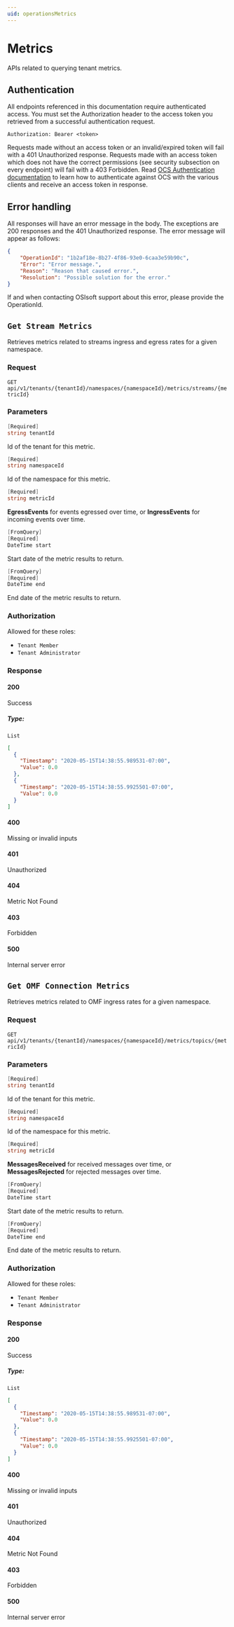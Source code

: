 ```yaml
---
uid: operationsMetrics
---
```


# Metrics

APIs related to querying tenant metrics.

## Authentication

All endpoints referenced in this documentation require authenticated access. You must set the Authorization header to the access token you retrieved from a successful authentication request.

`Authorization: Bearer <token>`

Requests made without an access token or an invalid/expired token will fail with a 401 Unauthorized response.
Requests made with an access token which does not have the correct permissions (see security subsection on every endpoint) will fail with a 403 Forbidden.
Read [OCS Authentication documentation](https://github.com/osisoft/OSI-Samples-OCS/blob/master/docs/AUTHENTICATION_README.md) to learn how to authenticate against OCS with the various clients and receive an access token in response.

## Error handling

All responses will have an error message in the body. The exceptions are 200 responses and the 401 Unauthorized response. The error message will appear as follows:

```json
{
    "OperationId": "1b2af18e-8b27-4f86-93e0-6caa3e59b90c", 
    "Error": "Error message.", 
    "Reason": "Reason that caused error.", 
    "Resolution": "Possible solution for the error." 
}
```

If and when contacting OSIsoft support about this error, please provide the OperationId.

## `Get Stream Metrics`

Retrieves metrics related to streams ingress and egress rates for a given namespace.

### Request

`GET api/v1/tenants/{tenantId}/namespaces/{namespaceId}/metrics/streams/{metricId}`

### Parameters

```csharp
[Required]
string tenantId
```

Id of the tenant for this metric.

```csharp
[Required]
string namespaceId
```

Id of the namespace for this metric.

```csharp
[Required]
string metricId
```

**EgressEvents** for events egressed over time, or **IngressEvents** for incoming events over time.

```csharp
[FromQuery]
[Required]
DateTime start
```

Start date of the metric results to return.

```csharp
[FromQuery]
[Required]
DateTime end
```

End date of the metric results to return.

### Authorization

Allowed for these roles:

- `Tenant Member`
- `Tenant Administrator`

### Response

#### 200

Success

##### Type:

 `List`

```json
[
  {
    "Timestamp": "2020-05-15T14:38:55.989531-07:00",
    "Value": 0.0
  },
  {
    "Timestamp": "2020-05-15T14:38:55.9925501-07:00",
    "Value": 0.0
  }
]
```

#### 400

Missing or invalid inputs

#### 401

Unauthorized

#### 404

Metric Not Found

#### 403

Forbidden

#### 500

Internal server error

## `Get OMF Connection Metrics`
<!--Get OMF Metrics-->
Retrieves metrics related to OMF ingress rates for a given namespace.
<!--Or, Retrieves metrics related to OMF data collection for a given namespace-->

### Request

`GET api/v1/tenants/{tenantId}/namespaces/{namespaceId}/metrics/topics/{metricId}`

### Parameters

```csharp
[Required]
string tenantId
```

Id of the tenant for this metric.

```csharp
[Required]
string namespaceId
```

Id of the namespace for this metric.

```csharp
[Required]
string metricId
```

**MessagesReceived** for received messages over time, or **MessagesRejected** for rejected messages over time.

```csharp
[FromQuery]
[Required]
DateTime start
```

Start date of the metric results to return.

```csharp
[FromQuery]
[Required]
DateTime end
```

End date of the metric results to return.

### Authorization

Allowed for these roles:

- `Tenant Member`
- `Tenant Administrator`

### Response

#### 200

Success

##### Type:

 `List`

```json
[
  {
    "Timestamp": "2020-05-15T14:38:55.989531-07:00",
    "Value": 0.0
  },
  {
    "Timestamp": "2020-05-15T14:38:55.9925501-07:00",
    "Value": 0.0
  }
]
```

#### 400

Missing or invalid inputs

#### 401

Unauthorized

#### 404

Metric Not Found

#### 403

Forbidden

#### 500

Internal server error

